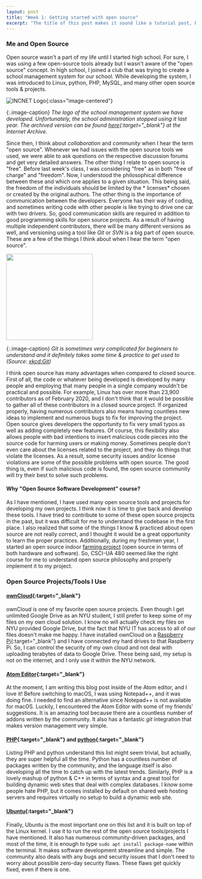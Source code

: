 ```yaml
---
layout: post
title: "Week 1: Getting started with open source"
excerpt: "The title of this post makes it sound like a tutorial post, but this post is actually about my journey with open source"
---
```


### Me and Open Source
Open source wasn't a part of my life until I started high school. For sure, I was using a few open-source tools already but I wasn't aware of the "open source" concept. In high school, I joined a club that was trying to create a school management system for our school. While developing the system, I was introduced to Linux, python, PHP, MySQL, and many other open source tools & projects.

![INCNET Logo](/woswos-weekly/images/incnet.png){:class="image-centered"}

{:.image-caption}
*The logo of the school management system we have developed. Unfortunately, the school administration stopped using it last year. The archived version can be found [here](https://web.archive.org/web/20190724201809/http://incnet.tevitol.org:80/incnet/){:target="_blank"} at the Internet Archive.*

Since then, I think about *collaboration* and *community* when I hear the term "open source". Whenever we had issues with the open source tools we used, we were able to ask questions on the respective discussion forums and get very detailed answers. The other thing I relate to open source is "free". Before last week's class, I was considering "free" as in both "free of charge" and "freedom". Now, I understood the philosophical difference between these and which one applies to a given situation. This being said, the freedom of the individuals should be limited by the * licenses* chosen or created by the original authors. The other thing is the importance of communication between the developers. Everyone has their way of coding, and sometimes writing code with other people is like trying to drive one car with two drivers. So, good communication skills are required in addition to good programming skills for open source projects. As a result of having multiple independent contributors, there will be many different versions as well, and versioning using a tool like *Git* or *SVN* is a big part of open source. These are a few of the things I think about when I hear the term "open source".

<img src="https://imgs.xkcd.com/comics/git.png" width="230" class="image-centered">

{:.image-caption}
*Git is sometimes very complicated for beginners to understand and it definitely takes some time & practice to get used to (Source: [xkcd:Git](https://xkcd.com/1597/))*

I think open source has many advantages when compared to closed source. First of all, the code or whatever being developed is developed by many people and employing that many people in a single company wouldn't be practical and possible. For example, Linux has over more than 23,900 contributors as of February 2020, and I don't think that it would be possible to gather all of these contributors in a closed source project. If organized properly, having numerous contributors also means having countless new ideas to implement and numerous bugs to fix for improving the project. Open source gives developers the opportunity to fix very small typos as well as adding completely new features. Of course, this flexibility also allows people with bad intentions to insert malicious code pieces into the source code for harming users or making money. Sometimes people don't even care about the licenses related to the project, and they do things that violate the licenses. As a result, some security issues and/or license violations are some of the possible problems with open source. The good thing is, even if such malicious code is found, the open source community will try their best to solve such problems.


#### Why "Open Source Software Development" course?
As I have mentioned, I have used many open source tools and projects for developing my own projects. I think now it is time to give back and develop these tools. I have tried to contribute to some of these open source projects in the past, but it was difficult for me to understand the codebase in the first place. I also realized that some of the things I know & practiced about open source are not really correct, and I thought it would be a great opportunity to learn the proper practices. Additionally, during my freshmen year, I started an open source indoor [farming project](https://reimagine.farm/) (open source in terms of both hardware and software). So, CSCI-UA 480 seemed like the right course for me to understand open source philosophy and properly implement it to my project.


### Open Source Projects/Tools I Use
#### [ownCloud](https://owncloud.org/){:target="_blank"}
ownCloud is one of my favorite open source projects. Even though I get unlimited Google Drive as an NYU student, I still prefer to keep some of my files on my own cloud solution. I know no will actually check my files on NYU provided Google Drive, but the fact that NYU IT has access to all of our files doesn't make me happy. I have installed ownCloud on a [Raspberry Pi](https://www.raspberrypi.org/){:target="_blank"} and I have connected my hard drives to that Raspberry Pi. So, I can control the security of my own cloud and not deal with uploading terabytes of data to Google Drive. These being said, my setup is not on the internet, and I only use it within the NYU network.

#### [Atom Editor](https://atom.io/){:target="_blank"}
At the moment, I am writing this blog post inside of the Atom editor, and I love it! Before switching to macOS, I was using Notepad++, and it was doing fine. I needed to find an alternative since Notepad++ is not available for macOS. Luckily, I encountered the Atom Editor with some of my friends' suggestions. It is an amazing tool because there are a countless number of addons written by the community. It also has a fantastic *git* integration that makes version management very simple.

#### [PHP](https://www.php.net/){:target="_blank"} and [python](https://www.python.org/){:target="_blank"}
Listing PHP and python understand this list might seem trivial, but actually, they are super helpful all the time. Python has a countless number of packages written by the community, and the language itself is also developing all the time to catch up with the latest trends. Similarly, PHP is a lovely mashup of python & C++ in terms of syntax and a great tool for building dynamic web sites that deal with complex databases. I know some people hate PHP, but it comes installed by default on shared web hosting servers and requires virtually no setup to build a dynamic web site.

#### [Ubuntu](https://ubuntu.com/){:target="_blank"}
Finally, Ubuntu is the most important one on this list and it is built on top of the Linux kernel. I use it to run the rest of the open source tools/projects I have mentioned. It also has numerous community-driven packages, and most of the time, it is enough to type `sudo apt install package-name` within the terminal. It makes software development streamline and simple. The community also deals with any bugs and security issues that I don't need to worry about possible zero-day security flaws. These flaws get quickly fixed, even if there is one.
